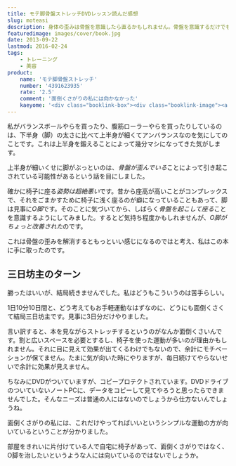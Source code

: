 ```yaml
---
title: モテ脚骨盤ストレッチDVDレッスン読んだ感想
slug: moteasi
description: 身体の歪みは骨盤を意識したら直るかもしれません。骨盤を意識するだけでも、O脚が多少改善されます。そこでこの骨盤ストレッチで、骨盤をしっかり矯正しようと思ったのですが、種類の多い運動を覚えるのが面倒くさくて長続きしませんでした。
featuredimage: images/cover/book.jpg
date: 2013-09-22
lastmod: 2016-02-24
tags: 
    - トレーニング
    - 美容
product:
    name: 'モテ脚骨盤ストレッチ'
    number: '4391623935'
    rate: '2.5'
    comment: '面倒くさがりの私には向かなかった'
    kaeyome: '<div class="booklink-box"><div class="booklink-image"><a href="https://www.amazon.co.jp/exec/obidos/asin/4391623935/illusionspace-22/" rel="nofollow" target="_blank"><img src="https://ecx.images-amazon.com/images/I/51p14f2uRQL._SL160_.jpg" style="border: none;" /></a></div><div class="booklink-info"><div class="booklink-name"><a href="https://www.amazon.co.jp/exec/obidos/asin/4391623935/illusionspace-22/" rel="nofollow" target="_blank">モテ脚骨盤ストレッチDVDレッスン (主婦と生活生活シリーズ)</a><div class="booklink-powered-date">posted with <a href="https://yomereba.com" rel="nofollow" target="_blank">ヨメレバ</a></div></div><div class="booklink-detail">山田 光敏 主婦と生活社 2007-03    </div><div class="booklink-link2"><div class="shoplinkamazon"><a href="https://www.amazon.co.jp/exec/obidos/asin/4391623935/illusionspace-22/" rel="nofollow" target="_blank" title="アマゾン" >Amazonで購入</a></div><div class="shoplinkrakuten"><a href="https://hb.afl.rakuten.co.jp/hgc/11acbc01.369b1bf6.11acbc02.cabf9fe9/?pc=http%3A%2F%2Fbooks.rakuten.co.jp%2Frb%2F4338496%2F%3Fscid%3Daf_ich_link_urltxt%26m%3Dhttp%3A%2F%2Fm.rakuten.co.jp%2Fev%2Fbook%2F" rel="nofollow" target="_blank" title="楽天ブックス" >楽天ブックスで購入</a></div>                  	  <div class="shoplinkkino"><a href="https://ck.jp.ap.valuecommerce.com/servlet/referral?sid=3085416&pid=882196163&vc_url=http%3A%2F%2Fwww.kinokuniya.co.jp%2Ff%2Fdsg-01-9784391623932" target="_blank" title="kino" >紀伊國屋書店で購入<img src="https://ad.jp.ap.valuecommerce.com/servlet/gifbanner?sid=3085416&pid=882196163" height="1" width="1" border="0"></a></div>	  	  	</div></div><div class="booklink-footer"></div></div>'
---
```


私がバランスボールやらを買ったり、腹筋ローラーやらを買ったりしているのは、下半身（脚）の太さに比べて上半身が細くてアンバランスなのを気にしてのことです。これは上半身を鍛えることによって幾分マシになってきた気がします。

上半身が細いくせに脚がぶっといのは、<em>骨盤が歪んでいる</em>ことによって引き起こされている可能性があるという話を目にしました。

確かに椅子に座る<em>姿勢は超絶悪い</em>です。昔から座高が高いことがコンプレックスで、それをごまかすために椅子に浅く座るのが癖になっていることもあって、脚は見事に<em>O脚</em>です。そのことに気づいてから、しばらく<em>骨盤を起こして座る</em>ことを意識するようにしてみました。するとど気持ち程度かもしれませんが、<em>O脚がちょっと改善された</em>のです。

これは骨盤の歪みを解消するともっといい感じになるのではと考え、私はこの本に手に取ったのです。

## 三日坊主のターン


勝ったはいいが、結局続きませんでした。私はどうもこういうのは苦手らしい。

1日10分10日間と、どう考えてもお手軽運動なはずなのに、どうにも面倒くさくて結局三日坊主です。見事に3日分だけやりました。

言い訳すると、本を見ながらストレッチするというのがなんか面倒くさいんです。割と広いスペースを必要とするし、椅子を使った運動が多いのが理由かもしれません。それに目に見えて効果が出てくるわけでもないので、余計にモチベーションが保てません。たまに気が向いた時にやりますが、毎日続けてやらないせいで余計に効果が見えません。

ちなみにDVDがついていますが、コピープロテクトされています。DVDドライブのついていないノートPCに、データをコピーして見てやろうと思ったらできませんでした。そんなニーズは普通の人にはないのでしょうから仕方ないんでしょうね。

面倒くさがりの私には、これだけやってればいいというシンプルな運動の方が向いているということが分かりました。

部屋をきれいに片付けている人で自宅に椅子があって、面倒くさがりではなく、O脚を治したいというような人には向いているのではないでしょうか。
